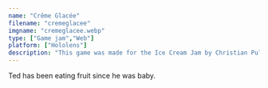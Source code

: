```yaml
---
name: "Crême Glacée"
filename: "cremeglacee"
imgname: "cremeglacee.webp"
type: ["Game jam","Web"]
platform: ["Hololens"]
description: "This game was made for the Ice Cream Jam by Christian Pulieri."
---
```

Ted has been eating fruit since he was baby.